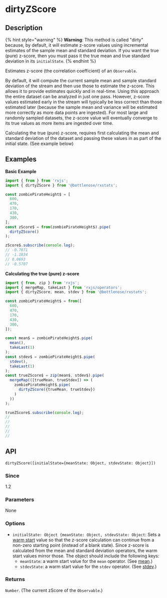 # dirtyZScore

## Description

{% hint style="warning" %}
**Warning**: This method is called "dirty" because, by default, it will estimate z-score values using incremental estimates of the sample mean and standard deviation. If you want the true (pure) z-score, then you must pass it the true mean and true standard deviation in its `initialState`.
{% endhint %}

Estimates z-score (the correlation coefficient) of an `Observable`.

By default, it will compute the current sample mean and sample standard deviation of the stream and then use those to estimate the z-score.  This allows it to provide estimates quickly and in real-time.  Using this approach the entire dataset can be analyzed in just one pass.  However, z-score values estimated early in the stream will typically be less correct than those estimated later (because the sample mean and variance will be estimated more correctly as more data points are ingested).  For most large and randomly sampled datasets, the z-score value will eventually converge to its true values as more items are ingested over time.

Calculating the true (pure) z-score, requires first calculating the mean and standard deviation of the dataset and passing these values in as part of the initial state. (See example below)

## Examples

**Basic Example**
```javascript
import { from } from 'rxjs';
import { dirtyZScore } from '@bottlenose/rxstats';

const zombiePirateHeight$ = [
  600,
  470,
  170,
  430,
  300,
];
const zScore$ = from(zombiePirateHeight$).pipe(
  dirtyZScore()
);

zScore$.subscribe(console.log);
// -0.7071
// -1.1034
// 0.0693
// -0.5707
```

**Calculating the true (pure) z-score**
```javascript
import { from, zip } from 'rxjs';
import { mergeMap, takeLast } from 'rxjs/operators';
import { dirtyZScore, mean, stdev } from '@bottlenose/rxstats';

const zombiePirateHeight$ = from([
  600,
  470,
  170,
  430,
  300,
]);

const mean$ = zombiePirateHeight$.pipe(
  mean(),
  takeLast(1)
);
const stdev$ = zombiePirateHeight$.pipe(
  stdev(),
  takeLast(1)
);
const trueZScore$ = zip(mean$, stdev$).pipe(
  mergeMap(([trueMean, trueStdev]) => (
    zombiePirateHeight$.pipe(
      dirtyZScore({trueMean, trueStdev})
    )
  ))
);

trueZScore$.subscribe(console.log);
//
//
//
//
//
```

## API
```
dirtyZScore([initialState={meanState: Object, stdevState: Object}])
```

### Since
1.2

### Parameters
None

### Options
* `initialState: Object {meanState: Object, stdevState: Object`: Sets a [warm start](https://buccaneerai.gitbook.com/bottlenose/data-analysis/rxstats/guides/warmstarts) value so that the z-score calculation can continue from a non-zero starting point (instead of a blank state).  Since z-score is calculated from the mean and standard deviation operators, the warm start values mirror those.  The object should include the following keys:
  * `meanState`: a warm start value for the `mean` operator. (See [mean](https://buccaneerai.gitbook.com/bottlenose/data-analysis/rxstats/operators/mean).)
  * `stdevState`: a warm start value for the `stdev` operator. (See [stdev](https://buccaneerai.gitbook.com/bottlenose/data-analysis/rxstats/operators/stdev).)

### Returns
`Number`. (The current zScore of the `Observable`.)


